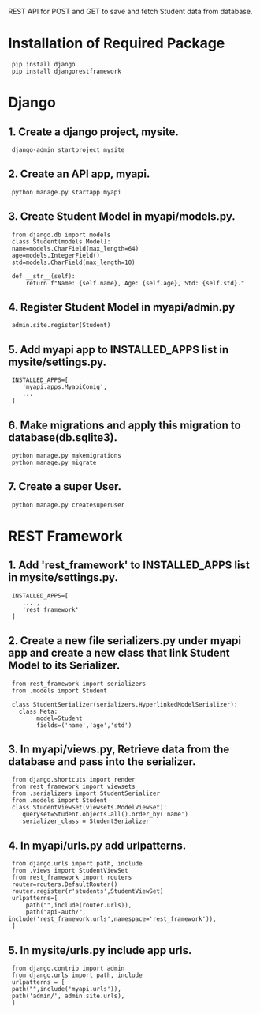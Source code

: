 

REST API for POST and GET to save and fetch Student data from database.

# Installation of Required Package
     pip install django
     pip install djangorestframework

# Django 

## 1. Create a django project, mysite.
     django-admin startproject mysite
## 2. Create an API app, myapi.
     python manage.py startapp myapi
## 3. Create Student Model in myapi/models.py.
     from django.db import models
     class Student(models.Model):
     name=models.CharField(max_length=64)
     age=models.IntegerField()
     std=models.CharField(max_length=10)

     def __str__(self):
         return f"Name: {self.name}, Age: {self.age}, Std: {self.std}."

## 4. Register Student Model in myapi/admin.py
     admin.site.register(Student)
## 5. Add myapi app to INSTALLED_APPS list in mysite/settings.py.
     INSTALLED_APPS=[
        'myapi.apps.MyapiConig',
        ...
     ]
## 6. Make migrations and apply this migration to database(db.sqlite3).
     python manage.py makemigrations
     python manage.py migrate
## 7. Create a super User.
     python manage.py createsuperuser

# REST Framework 

## 1. Add 'rest_framework' to INSTALLED_APPS list in mysite/settings.py.
     INSTALLED_APPS=[
        ... ,
        'rest_framework'
     ]
## 2. Create a new file serializers.py under myapi app and create a new class that link Student Model to its Serializer.
     from rest_framework import serializers
     from .models import Student

     class StudentSerializer(serializers.HyperlinkedModelSerializer):
       class Meta:
            model=Student
            fields=('name','age','std')
## 3. In myapi/views.py, Retrieve data from the database and pass into the serializer.
     from django.shortcuts import render
     from rest_framework import viewsets
     from .serializers import StudentSerializer
     from .models import Student
     class StudentViewSet(viewsets.ModelViewSet):
        queryset=Student.objects.all().order_by('name')
        serializer_class = StudentSerializer

## 4. In myapi/urls.py add urlpatterns.
     from django.urls import path, include
     from .views import StudentViewSet
     from rest_framework import routers
     router=routers.DefaultRouter()
     router.register(r'students',StudentViewSet)
     urlpatterns=[
         path("",include(router.urls)),
         path("api-auth/", include('rest_framework.urls',namespace='rest_framework')),
     ]



## 5. In mysite/urls.py include app urls.

     from django.contrib import admin
     from django.urls import path, include
     urlpatterns = [
     path("",include('myapi.urls')),
     path('admin/', admin.site.urls),
     ]